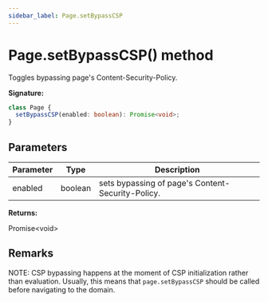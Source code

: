 ```yaml
---
sidebar_label: Page.setBypassCSP
---
```


# Page.setBypassCSP() method

Toggles bypassing page's Content-Security-Policy.

**Signature:**

```typescript
class Page {
  setBypassCSP(enabled: boolean): Promise<void>;
}
```

## Parameters

| Parameter | Type    | Description                                       |
| --------- | ------- | ------------------------------------------------- |
| enabled   | boolean | sets bypassing of page's Content-Security-Policy. |

**Returns:**

Promise&lt;void&gt;

## Remarks

NOTE: CSP bypassing happens at the moment of CSP initialization rather than evaluation. Usually, this means that `page.setBypassCSP` should be called before navigating to the domain.
